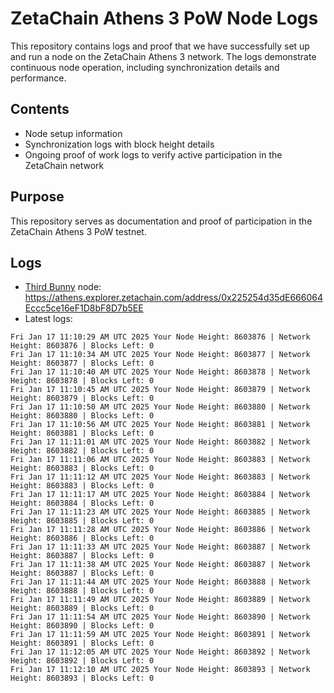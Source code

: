 # ZetaChain Athens 3 PoW Node Logs
This repository contains logs and proof that we have successfully set up and run a node on the ZetaChain Athens 3 network. The logs demonstrate continuous node operation, including synchronization details and performance.

## Contents
- Node setup information
- Synchronization logs with block height details
- Ongoing proof of work logs to verify active participation in the ZetaChain network

## Purpose
This repository serves as documentation and proof of participation in the ZetaChain Athens 3 PoW testnet.

## Logs

- [Third Bunny](https://thirdbunny.xyz/) node: https://athens.explorer.zetachain.com/address/0x225254d35dE666064Eccc5ce16eF1D8bF8D7b5EE
- Latest logs:
```
Fri Jan 17 11:10:29 AM UTC 2025 Your Node Height: 8603876 | Network Height: 8603876 | Blocks Left: 0
Fri Jan 17 11:10:34 AM UTC 2025 Your Node Height: 8603877 | Network Height: 8603877 | Blocks Left: 0
Fri Jan 17 11:10:40 AM UTC 2025 Your Node Height: 8603878 | Network Height: 8603878 | Blocks Left: 0
Fri Jan 17 11:10:45 AM UTC 2025 Your Node Height: 8603879 | Network Height: 8603879 | Blocks Left: 0
Fri Jan 17 11:10:50 AM UTC 2025 Your Node Height: 8603880 | Network Height: 8603880 | Blocks Left: 0
Fri Jan 17 11:10:56 AM UTC 2025 Your Node Height: 8603881 | Network Height: 8603881 | Blocks Left: 0
Fri Jan 17 11:11:01 AM UTC 2025 Your Node Height: 8603882 | Network Height: 8603882 | Blocks Left: 0
Fri Jan 17 11:11:06 AM UTC 2025 Your Node Height: 8603883 | Network Height: 8603883 | Blocks Left: 0
Fri Jan 17 11:11:12 AM UTC 2025 Your Node Height: 8603883 | Network Height: 8603883 | Blocks Left: 0
Fri Jan 17 11:11:17 AM UTC 2025 Your Node Height: 8603884 | Network Height: 8603884 | Blocks Left: 0
Fri Jan 17 11:11:23 AM UTC 2025 Your Node Height: 8603885 | Network Height: 8603885 | Blocks Left: 0
Fri Jan 17 11:11:28 AM UTC 2025 Your Node Height: 8603886 | Network Height: 8603886 | Blocks Left: 0
Fri Jan 17 11:11:33 AM UTC 2025 Your Node Height: 8603887 | Network Height: 8603887 | Blocks Left: 0
Fri Jan 17 11:11:38 AM UTC 2025 Your Node Height: 8603887 | Network Height: 8603887 | Blocks Left: 0
Fri Jan 17 11:11:44 AM UTC 2025 Your Node Height: 8603888 | Network Height: 8603888 | Blocks Left: 0
Fri Jan 17 11:11:49 AM UTC 2025 Your Node Height: 8603889 | Network Height: 8603889 | Blocks Left: 0
Fri Jan 17 11:11:54 AM UTC 2025 Your Node Height: 8603890 | Network Height: 8603890 | Blocks Left: 0
Fri Jan 17 11:11:59 AM UTC 2025 Your Node Height: 8603891 | Network Height: 8603891 | Blocks Left: 0
Fri Jan 17 11:12:05 AM UTC 2025 Your Node Height: 8603892 | Network Height: 8603892 | Blocks Left: 0
Fri Jan 17 11:12:10 AM UTC 2025 Your Node Height: 8603893 | Network Height: 8603893 | Blocks Left: 0
```
